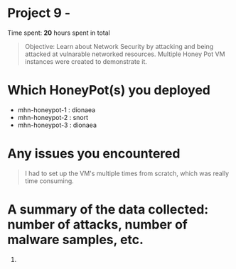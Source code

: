 # Project 9 - 

Time spent: **20** hours spent in total

> Objective: Learn about Network Security by attacking and being attacked at vulnarable networked resources. Multiple Honey Pot VM instances were created to demonstrate it.

# Which HoneyPot(s) you deployed
  - mhn-honeypot-1 : dionaea
  - mhn-honeypot-2 : snort
  - mhn-honeypot-3 : dionaea
  
# Any issues you encountered
> I had to set up the VM's multiple times from scratch, which was really time consuming. 

# A summary of the data collected: number of attacks, number of malware samples, etc.
  1. 
